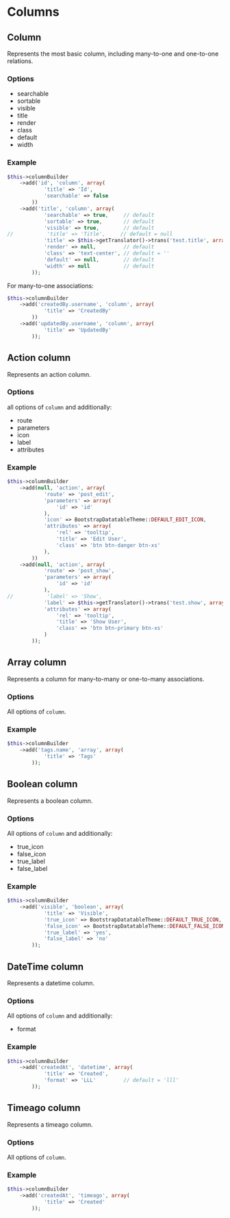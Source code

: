 # Columns

## Column

Represents the most basic column, including many-to-one and one-to-one relations.

### Options

- searchable
- sortable
- visible
- title
- render
- class
- default
- width

### Example

``` php
$this->columnBuilder
    ->add('id', 'column', array(
            'title' => 'Id',
            'searchable' => false
        ))
    ->add('title', 'column', array(
            'searchable' => true,     // default
            'sortable' => true,       // default
            'visible' => true,        // default
//           'title' => 'Title',     // default = null
            'title' => $this->getTranslator()->trans('test.title', array(), 'msg'),
            'render' => null,         // default
            'class' => 'text-center', // default = ''
            'default' => null,        // default
            'width' => null           // default
        ));
```

For many-to-one associations:

``` php
$this->columnBuilder
    ->add('createdBy.username', 'column', array(
            'title' => 'CreatedBy'
        ))
    ->add('updatedBy.username', 'column', array(
            'title' => 'UpdatedBy'
        ));
```

## Action column

Represents an action column.

### Options

all options of `column` and additionally:

- route
- parameters
- icon
- label
- attributes

### Example

``` php
$this->columnBuilder
    ->add(null, 'action', array(
            'route' => 'post_edit',
            'parameters' => array(
                'id' => 'id'
            ),
            'icon' => BootstrapDatatableTheme::DEFAULT_EDIT_ICON,
            'attributes' => array(
                'rel' => 'tooltip',
                'title' => 'Edit User',
                'class' => 'btn btn-danger btn-xs'
            ),
        ))
    ->add(null, 'action', array(
            'route' => 'post_show',
            'parameters' => array(
                'id' => 'id'
            ),
//           'label' => 'Show',
            'label' => $this->getTranslator()->trans('test.show', array(), 'msg'),
            'attributes' => array(
                'rel' => 'tooltip',
                'title' => 'Show User',
                'class' => 'btn btn-primary btn-xs'
            )
        ));
```

## Array column

Represents a column for many-to-many or one-to-many associations.

### Options

All options of `column`.

### Example

``` php
$this->columnBuilder
    ->add('tags.name', 'array', array(
            'title' => 'Tags'
        ));
```

## Boolean column

Represents a boolean column.

### Options

All options of `column` and additionally:

- true_icon
- false_icon
- true_label
- false_label

### Example

``` php
$this->columnBuilder
    ->add('visible', 'boolean', array(
            'title' => 'Visible',
            'true_icon' => BootstrapDatatableTheme::DEFAULT_TRUE_ICON,
            'false_icon' => BootstrapDatatableTheme::DEFAULT_FALSE_ICON,
            'true_label' => 'yes',
            'false_label' => 'no'
        ));
```

## DateTime column

Represents a datetime column.

### Options

All options of `column` and additionally:

- format

### Example

``` php
$this->columnBuilder
    ->add('createdAt', 'datetime', array(
            'title' => 'Created',
            'format' => 'LLL'         // default = 'lll'
        ));
```

## Timeago column

Represents a timeago column.

### Options

All options of `column`.

### Example

``` php
$this->columnBuilder
    ->add('createdAt', 'timeago', array(
            'title' => 'Created'
        ));
```